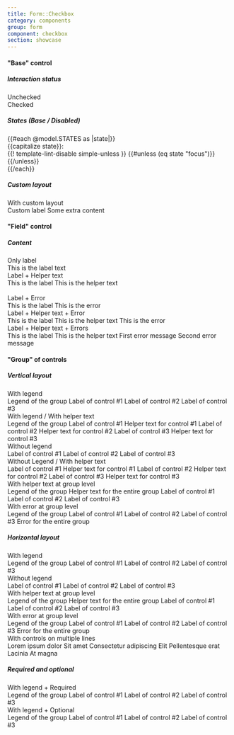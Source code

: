 ```yaml
---
title: Form::Checkbox
category: components
group: form
component: checkbox
section: showcase
---
```



<section data-test-percy data-section="showcase">
  

  <h4 class="dummy-h4">"Base" control</h4>
  <h5 class="dummy-h6">Interaction status</h5>
  <div class="dummy-form-checkbox-base-sample">
    <div>
      <span class="dummy-text-small">Unchecked</span>
      <br />
      <Hds::Form::Checkbox::Base aria-label="Unchecked checkbox" />
    </div>
    <div>
      <span class="dummy-text-small">Checked</span>
      <br />
      <Hds::Form::Checkbox::Base checked="checked" aria-label="Checked checkbox" />
    </div>
  </div>
  <h5 class="dummy-h6">States (Base / Disabled)</h5>
  <div class="dummy-form-checkbox-states-grid">
    {{#each @model.STATES as |state|}}
      <div>
        <span class="dummy-text-small">{{capitalize state}}:</span>
        <br />
        <div class="dummy-form-checkbox-states-subgrid" mock-state-value={{state}} mock-state-selector="input">
          <Hds::Form::Checkbox::Base aria-label="Checkbox" />
          <Hds::Form::Checkbox::Base checked="checked" aria-label="Checked checkbox" />
          {{! template-lint-disable simple-unless }}
          {{#unless (eq state "focus")}}
            <Hds::Form::Checkbox::Base disabled="disabled" aria-label="Disabled checkbox" />
            <Hds::Form::Checkbox::Base checked="checked" disabled="disabled" aria-label="Checked, disabled checkbox" />
          {{/unless}}
        </div>
      </div>
    {{/each}}
  </div>
  <h5 class="dummy-h6">Custom layout</h5>
  <div class="dummy-form-checkbox-base-sample">
    <div>
      <span class="dummy-text-small">With custom layout</span>
      <br />
      <div class="dummy-form-checkbox-custom-layout">
        <label for="my-custom-checkbox-example">Custom label</label>
        <Hds::Form::Checkbox::Base id="my-custom-checkbox-example" />
        <span>Some extra content</span>
      </div>
    </div>
  </div>

  <h4 class="dummy-h4">"Field" control</h4>
  <h5 class="dummy-h5">Content</h5>
  <div class="dummy-form-checkbox-grid-sample">
    <div>
      <span class="dummy-text-small">Only label</span>
      <br />
      <Hds::Form::Checkbox::Field as |F|>
        <F.Label>This is the label text</F.Label>
      </Hds::Form::Checkbox::Field>
    </div>
    <div>
      <span class="dummy-text-small">Label + Helper text</span>
      <br />
      <Hds::Form::Checkbox::Field checked="checked" as |F|>
        <F.Label>This is the label</F.Label>
        <F.HelperText>This is the helper text</F.HelperText>
      </Hds::Form::Checkbox::Field>
    </div>
  </div>
  <br />
  <div class="dummy-form-checkbox-grid-sample">
    <div>
      <span class="dummy-text-small">Label + Error</span>
      <br />
      <Hds::Form::Checkbox::Field as |F|>
        <F.Label>This is the label</F.Label>
        <F.Error>This is the error</F.Error>
      </Hds::Form::Checkbox::Field>
    </div>
    <div>
      <span class="dummy-text-small">Label + Helper text + Error</span>
      <br />
      <Hds::Form::Checkbox::Field checked="checked" as |F|>
        <F.Label>This is the label</F.Label>
        <F.HelperText>This is the helper text</F.HelperText>
        <F.Error>This is the error</F.Error>
      </Hds::Form::Checkbox::Field>
    </div>
    <div>
      <span class="dummy-text-small">Label + Helper text + Errors</span>
      <br />
      <Hds::Form::Checkbox::Field checked="checked" as |F|>
        <F.Label>This is the label</F.Label>
        <F.HelperText>This is the helper text</F.HelperText>
        <F.Error as |E|>
          <E.Message>First error message</E.Message>
          <E.Message>Second error message</E.Message>
        </F.Error>
      </Hds::Form::Checkbox::Field>
    </div>
  </div>

  <h4 class="dummy-h4">"Group" of controls</h4>
  <h5 class="dummy-h5">Vertical layout</h5>
  <div class="dummy-form-checkbox-grid-sample">
    <div>
      <span class="dummy-text-small">With legend</span>
      <br />
      <Hds::Form::Checkbox::Group @name="control-vertical-01" as |G|>
        <G.Legend>Legend of the group</G.Legend>
        <G.Checkbox::Field as |F|>
          <F.Label>Label of control #1</F.Label>
        </G.Checkbox::Field>
        <G.Checkbox::Field checked="checked" as |F|>
          <F.Label>Label of control #2</F.Label>
        </G.Checkbox::Field>
        <G.Checkbox::Field as |F|>
          <F.Label>Label of control #3</F.Label>
        </G.Checkbox::Field>
      </Hds::Form::Checkbox::Group>
    </div>
    <div>
      <span class="dummy-text-small">With legend / With helper text</span>
      <br />
      <Hds::Form::Checkbox::Group @name="control-vertical-02" as |G|>
        <G.Legend>Legend of the group</G.Legend>
        <G.Checkbox::Field as |F|>
          <F.Label>Label of control #1</F.Label>
          <F.HelperText>Helper text for control #1</F.HelperText>
        </G.Checkbox::Field>
        <G.Checkbox::Field checked="checked" as |F|>
          <F.Label>Label of control #2</F.Label>
          <F.HelperText>Helper text for control #2</F.HelperText>
        </G.Checkbox::Field>
        <G.Checkbox::Field as |F|>
          <F.Label>Label of control #3</F.Label>
          <F.HelperText>Helper text for control #3</F.HelperText>
        </G.Checkbox::Field>
      </Hds::Form::Checkbox::Group>
    </div>
    <div>
      <span class="dummy-text-small">Without legend</span>
      <br />
      <Hds::Form::Checkbox::Group @name="control-vertical-03" as |G|>
        <G.Checkbox::Field as |F|>
          <F.Label>Label of control #1</F.Label>
        </G.Checkbox::Field>
        <G.Checkbox::Field checked="checked" as |F|>
          <F.Label>Label of control #2</F.Label>
        </G.Checkbox::Field>
        <G.Checkbox::Field as |F|>
          <F.Label>Label of control #3</F.Label>
        </G.Checkbox::Field>
      </Hds::Form::Checkbox::Group>
    </div>
    <div>
      <span class="dummy-text-small">Without Legend / With helper text</span>
      <br />
      <Hds::Form::Checkbox::Group @name="control-vertical-04" as |G|>
        <G.Checkbox::Field as |F|>
          <F.Label>Label of control #1</F.Label>
          <F.HelperText>Helper text for control #1</F.HelperText>
        </G.Checkbox::Field>
        <G.Checkbox::Field checked="checked" as |F|>
          <F.Label>Label of control #2</F.Label>
          <F.HelperText>Helper text for control #2</F.HelperText>
        </G.Checkbox::Field>
        <G.Checkbox::Field as |F|>
          <F.Label>Label of control #3</F.Label>
          <F.HelperText>Helper text for control #3</F.HelperText>
        </G.Checkbox::Field>
      </Hds::Form::Checkbox::Group>
    </div>
    <div>
      <span class="dummy-text-small">With helper text at group level</span>
      <br />
      <Hds::Form::Checkbox::Group @name="control-vertical-05" as |G|>
        <G.Legend>Legend of the group</G.Legend>
        <G.HelperText>Helper text for the entire group</G.HelperText>
        <G.Checkbox::Field as |F|>
          <F.Label>Label of control #1</F.Label>
        </G.Checkbox::Field>
        <G.Checkbox::Field checked="checked" as |F|>
          <F.Label>Label of control #2</F.Label>
        </G.Checkbox::Field>
        <G.Checkbox::Field as |F|>
          <F.Label>Label of control #3</F.Label>
        </G.Checkbox::Field>
      </Hds::Form::Checkbox::Group>
    </div>
    <div>
      <span class="dummy-text-small">With error at group level</span>
      <br />
      <Hds::Form::Checkbox::Group @name="control-vertical-06" as |G|>
        <G.Legend>Legend of the group</G.Legend>
        <G.Checkbox::Field as |F|>
          <F.Label>Label of control #1</F.Label>
        </G.Checkbox::Field>
        <G.Checkbox::Field checked="checked" as |F|>
          <F.Label>Label of control #2</F.Label>
        </G.Checkbox::Field>
        <G.Checkbox::Field as |F|>
          <F.Label>Label of control #3</F.Label>
        </G.Checkbox::Field>
        <G.Error>Error for the entire group</G.Error>
      </Hds::Form::Checkbox::Group>
    </div>
  </div>

  <h5 class="dummy-h5">Horizontal layout</h5>
  <span class="dummy-text-small">With legend</span>
  <br />
  <Hds::Form::Checkbox::Group @layout="horizontal" @name="control-horizontal-01" as |G|>
    <G.Legend>Legend of the group</G.Legend>
    <G.Checkbox::Field as |F|>
      <F.Label>Label of control #1</F.Label>
    </G.Checkbox::Field>
    <G.Checkbox::Field checked="checked" as |F|>
      <F.Label>Label of control #2</F.Label>
    </G.Checkbox::Field>
    <G.Checkbox::Field as |F|>
      <F.Label>Label of control #3</F.Label>
    </G.Checkbox::Field>
  </Hds::Form::Checkbox::Group>
  <br />
  <span class="dummy-text-small">Without legend</span>
  <br />
  <Hds::Form::Checkbox::Group @layout="horizontal" @name="control-horizontal-02" as |G|>
    <G.Checkbox::Field as |F|>
      <F.Label>Label of control #1</F.Label>
    </G.Checkbox::Field>
    <G.Checkbox::Field checked="checked" as |F|>
      <F.Label>Label of control #2</F.Label>
    </G.Checkbox::Field>
    <G.Checkbox::Field as |F|>
      <F.Label>Label of control #3</F.Label>
    </G.Checkbox::Field>
  </Hds::Form::Checkbox::Group>
  <br />
  <span class="dummy-text-small">With helper text at group level</span>
  <br />
  <Hds::Form::Checkbox::Group @layout="horizontal" @name="control-horizontal-03" as |G|>
    <G.Legend>Legend of the group</G.Legend>
    <G.HelperText>Helper text for the entire group</G.HelperText>
    <G.Checkbox::Field as |F|>
      <F.Label>Label of control #1</F.Label>
    </G.Checkbox::Field>
    <G.Checkbox::Field checked="checked" as |F|>
      <F.Label>Label of control #2</F.Label>
    </G.Checkbox::Field>
    <G.Checkbox::Field as |F|>
      <F.Label>Label of control #3</F.Label>
    </G.Checkbox::Field>
  </Hds::Form::Checkbox::Group>
  <br />
  <span class="dummy-text-small">With error at group level</span>
  <br />
  <Hds::Form::Checkbox::Group @layout="horizontal" @name="control-horizontal-04" as |G|>
    <G.Legend>Legend of the group</G.Legend>
    <G.Checkbox::Field as |F|>
      <F.Label>Label of control #1</F.Label>
    </G.Checkbox::Field>
    <G.Checkbox::Field checked="checked" as |F|>
      <F.Label>Label of control #2</F.Label>
    </G.Checkbox::Field>
    <G.Checkbox::Field as |F|>
      <F.Label>Label of control #3</F.Label>
    </G.Checkbox::Field>
    <G.Error>Error for the entire group</G.Error>
  </Hds::Form::Checkbox::Group>
  <br />
  <span class="dummy-text-small">With controls on multiple lines</span>
  <br />
  <div class="dummy-form-checkbox-max-width-container">
    <Hds::Form::Checkbox::Group @layout="horizontal" @name="control-horizontal-05" as |G|>
      <G.Legend>Lorem ipsum dolor</G.Legend>
      <G.Checkbox::Field as |F|>
        <F.Label>Sit amet</F.Label>
      </G.Checkbox::Field>
      <G.Checkbox::Field checked="checked" as |F|>
        <F.Label>Consectetur adipiscing</F.Label>
      </G.Checkbox::Field>
      <G.Checkbox::Field as |F|>
        <F.Label>Elit</F.Label>
      </G.Checkbox::Field>
      <G.Checkbox::Field as |F|>
        <F.Label>Pellentesque erat</F.Label>
      </G.Checkbox::Field>
      <G.Checkbox::Field as |F|>
        <F.Label>Lacinia</F.Label>
      </G.Checkbox::Field>
      <G.Checkbox::Field checked="checked" as |F|>
        <F.Label>At magna</F.Label>
      </G.Checkbox::Field>
    </Hds::Form::Checkbox::Group>
  </div>

  <h5 class="dummy-h5">Required and optional</h5>
  <div class="dummy-form-checkbox-grid-sample">
    <div>
      <span class="dummy-text-small">With legend + Required</span>
      <br />
      <Hds::Form::Checkbox::Group @isRequired={{true}} @name="control-required" as |G|>
        <G.Legend>Legend of the group</G.Legend>
        <G.Checkbox::Field as |F|>
          <F.Label>Label of control #1</F.Label>
        </G.Checkbox::Field>
        <G.Checkbox::Field checked="checked" as |F|>
          <F.Label>Label of control #2</F.Label>
        </G.Checkbox::Field>
        <G.Checkbox::Field as |F|>
          <F.Label>Label of control #3</F.Label>
        </G.Checkbox::Field>
      </Hds::Form::Checkbox::Group>
    </div>
    <div>
      <span class="dummy-text-small">With legend + Optional</span>
      <br />
      <Hds::Form::Checkbox::Group @isOptional={{true}} @name="control-optional" as |G|>
        <G.Legend>Legend of the group</G.Legend>
        <G.Checkbox::Field as |F|>
          <F.Label>Label of control #1</F.Label>
        </G.Checkbox::Field>
        <G.Checkbox::Field checked="checked" as |F|>
          <F.Label>Label of control #2</F.Label>
        </G.Checkbox::Field>
        <G.Checkbox::Field as |F|>
          <F.Label>Label of control #3</F.Label>
        </G.Checkbox::Field>
      </Hds::Form::Checkbox::Group>
    </div>
  </div>
</section>
